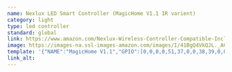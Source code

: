```yaml
---
name: Nexlux LED Smart Controller (MagicHome V1.1 IR varient)
category: light
type: led controller
standard: global
link: https://www.amazon.com/Nexlux-Wireless-Controller-Compatible-Included/dp/B07116SX41
image: https://images-na.ssl-images-amazon.com/images/I/41BgQ4VkQJL._AC_SR160,160_.jpg
template: '{"NAME":"MagicHome V1.1","GPIO":[0,0,0,0,51,37,0,0,38,39,0,0,0],"FLAG":0,"BASE":34}' 
link_alt: 
---
```









